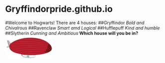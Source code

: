 # Gryffindorpride.github.io
#Welcome to Hogwarts!
There are 4 houses:
##Gryffindor
*Bold and Chivalrous*
##Ravenclaw
*Smart amd Logical*
##Hufflepuff
*Kind and humble*
##Slytherin
*Cunning and Ambitious*
**Which house will you be in?**
![alt text](airballoon.png)
